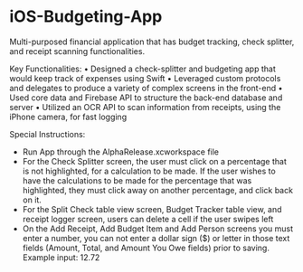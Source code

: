 # iOS-Budgeting-App
Multi-purposed financial application that has budget tracking, check splitter, and receipt scanning functionalities. 

Key Functionalities:
• Designed a check-splitter and budgeting app that would keep track of expenses using Swift 
• Leveraged custom protocols and delegates to produce a variety of complex screens in the front-end
• Used core data and Firebase API to structure the back-end database and server
• Utilized an OCR API to scan information from receipts, using the iPhone camera, for fast logging 


Special Instructions:
- Run App through the AlphaRelease.xcworkspace file
- For the Check Splitter screen, the user must click on a percentage that is not highlighted, for a calculation to be made. 
  If the user wishes to have the calculations to be made for the percentage that was highlighted, they must click away on another percentage, and click back on it. 
- For the Split Check table view screen, Budget Tracker table view, and receipt logger screen, users can delete a cell if the user swipes left
- On the Add Receipt, Add Budget Item and Add Person screens you must enter a number, you can not enter a dollar sign ($) or letter in 
  those text fields (Amount, Total, and Amount You Owe fields) prior to saving. Example input: 12.72 
